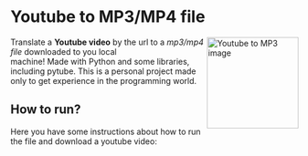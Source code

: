 # **Youtube to MP3/MP4 file**
<img src="https://onlinevideoconverter.pro/img/mp31full.png" alt="Youtube to MP3 image" align="right" width="160" height="160">

Translate a **Youtube video** by the url to a *mp3/mp4 file* downloaded to you local  
machine! 
Made with Python and some libraries, including pytube.
This is a personal project made only to get experience in the programming world. 
  
## How to run?
Here you have some instructions about how to run the file and download a youtube video:
